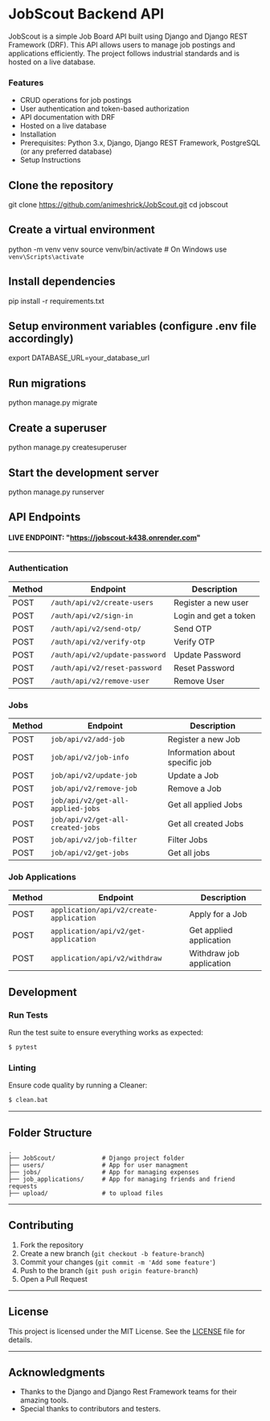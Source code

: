# JobScout Backend API

JobScout is a simple Job Board API built using Django and Django REST Framework (DRF). This API allows users to manage job postings and applications efficiently. The project follows industrial standards and is hosted on a live database.

### Features

- CRUD operations for job postings
- User authentication and token-based authorization
- API documentation with DRF
- Hosted on a live database
- Installation
- Prerequisites: Python 3.x, Django, Django REST Framework, PostgreSQL (or any preferred database)
- Setup Instructions

## Clone the repository
git clone https://github.com/animeshrick/JobScout.git
cd jobscout

## Create a virtual environment
python -m venv venv
source venv/bin/activate  # On Windows use `venv\Scripts\activate`

## Install dependencies
pip install -r requirements.txt

## Setup environment variables (configure .env file accordingly)
export DATABASE_URL=your_database_url

## Run migrations
python manage.py migrate

## Create a superuser
python manage.py createsuperuser

## Start the development server
python manage.py runserver

## API Endpoints
#### LIVE ENDPOINT: "https://jobscout-k438.onrender.com"
---

### Authentication

| Method | Endpoint                       | Description           |
|--------|--------------------------------|-----------------------|
| POST   | `/auth/api/v2/create-users`    | Register a new user   |
| POST   | `/auth/api/v2/sign-in`         | Login and get a token |
| POST   | `/auth/api/v2/send-otp/`       | Send OTP              |
| POST   | `/auth/api/v2/verify-otp`      | Verify OTP            |
| POST   | `/auth/api/v2/update-password` | Update Password       |
| POST   | `/auth/api/v2/reset-password`  | Reset Password        |
| POST   | `/auth/api/v2/remove-user`     | Remove User           |

### Jobs

| Method | Endpoint                            | Description                    |
|--------|-------------------------------------|--------------------------------|
| POST   | `job/api/v2/add-job`                | Register a new Job             |
| POST   | `job/api/v2/job-info`               | Information about specific job |
| POST   | `job/api/v2/update-job`             | Update a Job                   |
| POST   | `job/api/v2/remove-job`             | Remove a Job                   |
| POST   | `job/api/v2/get-all-applied-jobs`   | Get all applied Jobs           |
| POST   | `job/api/v2/get-all-created-jobs`   | Get all created Jobs           |
| POST   | `job/api/v2/job-filter`             | Filter Jobs                    |
| POST   | `job/api/v2/get-jobs`               | Get all jobs                   |

### Job Applications

| Method | Endpoint                                          | Description              |
|--------|---------------------------------------------------|--------------------------|
| POST   | `application/api/v2/create-application`           | Apply for a Job          |
| POST   | `application/api/v2/get-application`              | Get applied application  |
| POST   | `application/api/v2/withdraw`                     | Withdraw job application |


## Development

### Run Tests

Run the test suite to ensure everything works as expected:

```bash
$ pytest
```

### Linting

Ensure code quality by running a Cleaner:

```bash
$ clean.bat
```

---


## Folder Structure

```
.
├── JobScout/             # Django project folder
├── users/                # App for user managment
├── jobs/                 # App for managing expenses
├── job_applications/     # App for managing friends and friend requests
├── upload/               # to upload files
```

---

## Contributing

1. Fork the repository
2. Create a new branch (`git checkout -b feature-branch`)
3. Commit your changes (`git commit -m 'Add some feature'`)
4. Push to the branch (`git push origin feature-branch`)
5. Open a Pull Request

---
## License

This project is licensed under the MIT License. See the [LICENSE](LICENSE) file for details.

---

## Acknowledgments

- Thanks to the Django and Django Rest Framework teams for their amazing tools.
- Special thanks to contributors and testers.


